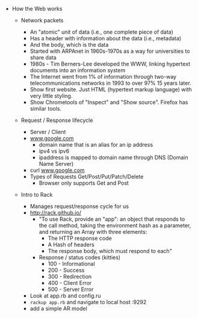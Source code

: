 - How the Web works
    - Network packets
        - An "atomic" unit of data (i.e., one complete piece of data)
        - Has a header with information about the data (i.e., metadata)
        - And the body, which is the data
        - Started with ARPAnet in 1960s-1970s as a way for universities to share data
        - 1980s - Tim Berners-Lee developed the WWW, linking hypertext documents into an information system
        - The Internet went from 1% of information through two-way telecommunications networks in 1993 to over 97% 15 years later.
        - Show first website.  Just HTML (hypertext markup language) with very little styling.
        - Show Chrometools of "Inspect" and "Show source".  Firefox has similar tools. 

    - Request / Response lifecycle
        - Server / Client
        - www.google.com
            - domain name that is an alias for an ip address
            - ipv4 vs ipv6
            - ipaddress is mapped to domain name through DNS (Domain Name Server)
        - curl www.google.com
        - Types of Requests Get/Post/Put/Patch/Delete
            - Browser only supports Get and Post

    - Intro to Rack
        - Manages request/response cycle for us
        - http://rack.github.io/
            - "To use Rack, provide an "app": an object that responds to the call method, taking the environment hash as a parameter, and returning an Array with three elements:
                - The HTTP response code
                - A Hash of headers
                - The response body, which must respond to each"
            - Response / status codes (kitties)
                - 100 - Informational
                - 200 - Success
                - 300 - Redirection
                - 400 - Client Error
                - 500 - Server Error
        - Look at app.rb and config.ru
        - `rackup app.rb` and navigate to local host :9292
        - add a simple AR model
